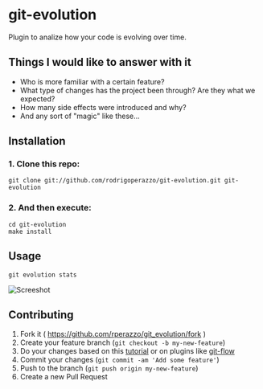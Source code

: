 # git-evolution
Plugin to analize how your code is evolving over time.

## Things I would like to answer with it

- Who is more familiar with a certain feature?
- What type of changes has the project been through? Are they what we expected?
- How many side effects were introduced and why?
- And any sort of "magic" like these...

## Installation

### 1. Clone this repo:

```shell
git clone git://github.com/rodrigoperazzo/git-evolution.git git-evolution
```

### 2. And then execute:
```shell
cd git-evolution
make install
```
## Usage

```shell
git evolution stats
```

![Screeshot](https://cloud.githubusercontent.com/assets/3610273/13680684/7e1a8608-e6d8-11e5-8b82-992359fb21b3.png)

## Contributing

1. Fork it ( https://github.com/rperazzo/git_evolution/fork )
2. Create your feature branch (`git checkout -b my-new-feature`)
3. Do your changes based on this [tutorial](https://adamcod.es/2013/07/12/how-to-create-git-plugin.html) or on plugins like [git-flow](https://github.com/nvie/gitflow) 
4. Commit your changes (`git commit -am 'Add some feature'`)
5. Push to the branch (`git push origin my-new-feature`)
6. Create a new Pull Request

